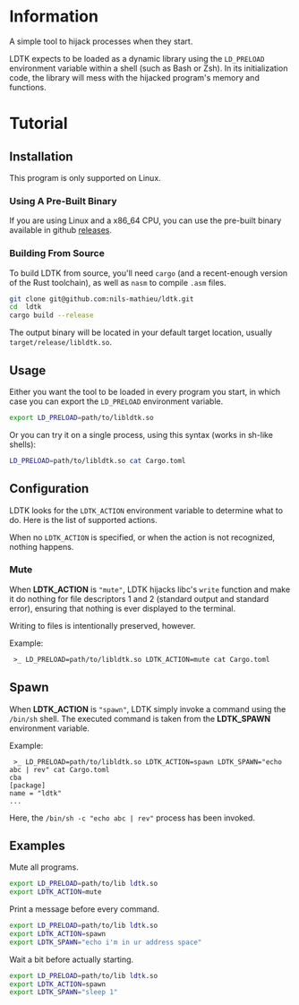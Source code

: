 # Information

A simple tool to hijack processes when they start.

LDTK expects to be loaded as a dynamic library using the `LD_PRELOAD` environment variable within
a shell (such as Bash or Zsh). In its initialization code, the library will mess with the hijacked
program's memory and functions.

# Tutorial

## Installation

This program is only supported on Linux.

### Using A Pre-Built Binary

If you are using Linux and a x86_64 CPU, you can use the pre-built binary available in github
[releases](https://github.com/nils-mathieu/ldtk/releases).

### Building From Source

To build LDTK from source, you'll need `cargo` (and a recent-enough version of the Rust toolchain),
as well as `nasm` to compile `.asm` files.

```bash
git clone git@github.com:nils-mathieu/ldtk.git
cd  ldtk
cargo build --release
```

The output binary will be located in your default target location, usually `target/release/libldtk.so`.

## Usage

Either you want the tool to be loaded in every program you start, in which case you can export the
`LD_PRELOAD` environment variable.

```bash
export LD_PRELOAD=path/to/libldtk.so
```

Or you can try it on a single process, using this syntax (works in sh-like shells):

```bash
LD_PRELOAD=path/to/libldtk.so cat Cargo.toml
```

## Configuration

LDTK looks for the `LDTK_ACTION` environment variable to determine what to do. Here is the list of
supported actions.

When no `LDTK_ACTION` is specified, or when the action is not recognized, nothing happens.

### Mute

When **LDTK_ACTION** is `"mute"`, LDTK hijacks libc's `write` function and make it do nothing for
file descriptors 1 and 2 (standard output and standard error), ensuring that nothing is ever
displayed to the terminal.

Writing to files is intentionally preserved, however.

Example:

```txt
 >_ LD_PRELOAD=path/to/libldtk.so LDTK_ACTION=mute cat Cargo.toml
```

## Spawn

When **LDTK_ACTION** is `"spawn"`, LDTK simply invoke a command using the `/bin/sh` shell. The
executed command is taken from the **LDTK_SPAWN** environment variable.

Example:

```
 >_ LD_PRELOAD=path/to/libldtk.so LDTK_ACTION=spawn LDTK_SPAWN="echo abc | rev" cat Cargo.toml
cba
[package]
name = "ldtk"
...
```

Here, the `/bin/sh -c "echo abc | rev"` process has been invoked.

## Examples

Mute all programs.

```bash
export LD_PRELOAD=path/to/lib ldtk.so
export LDTK_ACTION=mute
```

Print a message before every command.

```bash
export LD_PRELOAD=path/to/lib ldtk.so
export LDTK_ACTION=spawn
export LDTK_SPAWN="echo i'm in ur address space"
```

Wait a bit before actually starting.

```bash
export LD_PRELOAD=path/to/lib ldtk.so
export LDTK_ACTION=spawn
export LDTK_SPAWN="sleep 1"
```
